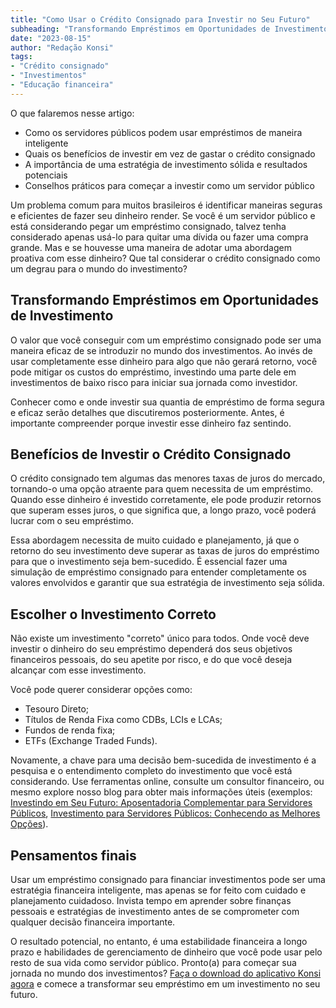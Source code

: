 ```yaml
---
title: "Como Usar o Crédito Consignado para Investir no Seu Futuro"
subheading: "Transformando Empréstimos em Oportunidades de Investimento como Servidor Público"
date: "2023-08-15"
author: "Redação Konsi"
tags:
- "Crédito consignado"
- "Investimentos"
- "Educação financeira"
---
```


O que falaremos nesse artigo:

- Como os servidores públicos podem usar empréstimos de maneira inteligente
- Quais os benefícios de investir em vez de gastar o crédito consignado
- A importância de uma estratégia de investimento sólida e resultados potenciais
- Conselhos práticos para começar a investir como um servidor público
  

Um problema comum para muitos brasileiros é identificar maneiras seguras e eficientes de fazer seu dinheiro render. Se você é um servidor público e está considerando pegar um empréstimo consignado, talvez tenha considerado apenas usá-lo para quitar uma dívida ou fazer uma compra grande. Mas e se houvesse uma maneira de adotar uma abordagem proativa com esse dinheiro? Que tal considerar o crédito consignado como um degrau para o mundo do investimento? 

## Transformando Empréstimos em Oportunidades de Investimento

O valor que você conseguir com um empréstimo consignado pode ser uma maneira eficaz de se introduzir no mundo dos investimentos. Ao invés de usar completamente esse dinheiro para algo que não gerará retorno, você pode mitigar os custos do empréstimo, investindo uma parte dele em investimentos de baixo risco para iniciar sua jornada como investidor. 

Conhecer como e onde investir sua quantia de empréstimo de forma segura e eficaz serão detalhes que discutiremos posteriormente. Antes, é importante compreender porque investir esse dinheiro faz sentindo.

## Benefícios de Investir o Crédito Consignado

O crédito consignado tem algumas das menores taxas de juros do mercado, tornando-o uma opção atraente para quem necessita de um empréstimo. Quando esse dinheiro é investido corretamente, ele pode produzir retornos que superam esses juros, o que significa que, a longo prazo, você poderá lucrar com o seu empréstimo. 

Essa abordagem necessita de muito cuidado e planejamento, já que o retorno do seu investimento deve superar as taxas de juros do empréstimo para que o investimento seja bem-sucedido. É essencial fazer uma simulação de empréstimo consignado para entender completamente os valores envolvidos e garantir que sua estratégia de investimento seja sólida.

## Escolher o Investimento Correto

Não existe um investimento "correto" único para todos. Onde você deve investir o dinheiro do seu empréstimo dependerá dos seus objetivos financeiros pessoais, do seu apetite por risco, e do que você deseja alcançar com esse investimento. 

Você pode querer considerar opções como:
- Tesouro Direto;
- Títulos de Renda Fixa como CDBs, LCIs e LCAs;
- Fundos de renda fixa;
- ETFs (Exchange Traded Funds).

Novamente, a chave para uma decisão bem-sucedida de investimento é a pesquisa e o entendimento completo do investimento que você está considerando. Use ferramentas online, consulte um consultor financeiro, ou mesmo explore nosso blog para obter mais informações úteis (exemplos: [Investindo em Seu Futuro: Aposentadoria Complementar para Servidores Públicos](#), [Investimento para Servidores Públicos: Conhecendo as Melhores Opções](#)).

## Pensamentos finais

Usar um empréstimo consignado para financiar investimentos pode ser uma estratégia financeira inteligente, mas apenas se for feito com cuidado e planejamento cuidadoso. Invista tempo em aprender sobre finanças pessoais e estratégias de investimento antes de se comprometer com qualquer decisão financeira importante.

O resultado potencial, no entanto, é uma estabilidade financeira a longo prazo e habilidades de gerenciamento de dinheiro que você pode usar pelo resto de sua vida como servidor público. Pronto(a) para começar sua jornada no mundo dos investimentos? [Faça o download do aplicativo Konsi agora](#) e comece a transformar seu empréstimo em um investimento no seu futuro.